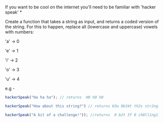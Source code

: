If you want to be cool on the internet you'll need to be familiar with 'hacker speak' * 

Create a function that takes a string as input, and returns a coded version of the string. For this to happen, replace all (lowercase and uppercase) vowels with numbers:

'a' -> 0

'e' -> 1

'i' -> 2

'o' -> 3

'u' -> 4

e.g - 
```javascript
hackerSpeak("Ha ha ha"); // returns  H0 h0 h0

hackerSpeak("How about this string?") // returns H3w 0b34t th2s str2ng?

hackerSpeak("A bit of a challenge!")); //returns  0 b2t 3f 0 ch0ll1ng1!
```
